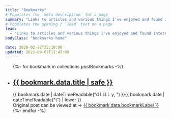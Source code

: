 ```yaml
---
title: "Bookmarks"
# Populates the `meta description` for a page
summary: "Links to articles and various things I've enjoyed and found interesting. Technical and non-technical. Quite a few of them offer perspectives / advice I appreciate."
# Populates the opening / `lead` text on a page
lead:
  - "Links to articles and various things I've enjoyed and found interesting. Technical and non-technical. Quite a few of them offer perspectives / advice I appreciate."
bodyClass: "bookmarks-home"

date: 2020-02-22T22:10:00
updated: 2021-09-07T11:42:00
---
```


<ul class="[ bookmarks__list ] [ flow ]">
{%- for bookmark in collections.postBookmarks -%}
  <li class="[ bookmarks__list-item ]">
    <article class="[ bookmarks__summary ] [ flow ]">
      <h2><a href="{{ bookmark.url }}">{{ bookmark.data.title | safe }}</a></h2>
      <time datetime="{{ bookmark.date | dateTime }}">{{ bookmark.date | dateTimeReadable("d LLLL y, ") }}{{ bookmark.date | dateTimeReadable("t") | lower }}</time>
      <div><span class="[ visually-hidden ]">Original post can be viewed at</span> &rarr; <a href="{{ bookmark.data.bookmarkExternal }}" rel="external">{{ bookmark.data.bookmarkLabel }}</a></div>
    </article>
  </li>
{%- endfor -%}
</ul>
